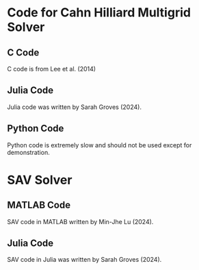 # Code for Cahn Hilliard Multigrid Solver

## C Code
C code is from Lee et al. (2014)

## Julia Code
Julia code was written by Sarah Groves (2024).

## Python Code
Python code is extremely slow and should not be used except for demonstration.

# SAV Solver

## MATLAB Code
SAV code in MATLAB written by Min-Jhe Lu (2024). 

## Julia Code
SAV code in Julia was written by Sarah Groves (2024).
